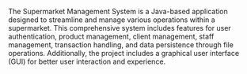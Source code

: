 The Supermarket Management System is a Java-based application designed to streamline and manage various operations within a supermarket. This comprehensive system includes features for user authentication, product management, client management, staff management, transaction handling, and data persistence through file operations. Additionally, the project includes a graphical user interface (GUI) for better user interaction and experience.
